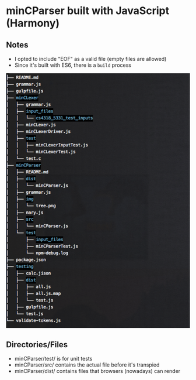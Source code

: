 # minCParser built with JavaScript (Harmony)

## Notes
+ I opted to include "EOF" as a valid file (empty files are allowed)
+ Since it's built with ES6, there is a `build` process



![tree](img/tree.png)

## Directories/Files
+ minCParser/test/ is for unit tests
+ minCParser/src/ contains the actual file before it's transpied
+ minCParser/dist/ contains files that browsers (nowadays) can render

